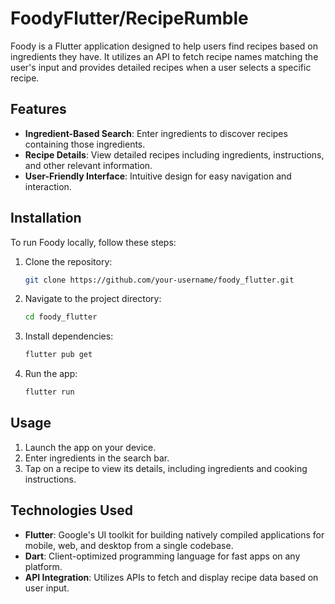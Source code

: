 # FoodyFlutter/RecipeRumble

Foody is a Flutter application designed to help users find recipes based on ingredients they have. It utilizes an API to fetch recipe names matching the user's input and provides detailed recipes when a user selects a specific recipe.

## Features

- **Ingredient-Based Search**: Enter ingredients to discover recipes containing those ingredients.
- **Recipe Details**: View detailed recipes including ingredients, instructions, and other relevant information.
- **User-Friendly Interface**: Intuitive design for easy navigation and interaction.

## Installation

To run Foody locally, follow these steps:

1. Clone the repository:
    ```bash
    git clone https://github.com/your-username/foody_flutter.git
    ```

2. Navigate to the project directory:
    ```bash
    cd foody_flutter
    ```

3. Install dependencies:
    ```bash
    flutter pub get
    ```

4. Run the app:
    ```bash
    flutter run
    ```

## Usage

1. Launch the app on your device.
2. Enter ingredients in the search bar.
3. Tap on a recipe to view its details, including ingredients and cooking instructions.

## Technologies Used

- **Flutter**: Google's UI toolkit for building natively compiled applications for mobile, web, and desktop from a single codebase.
- **Dart**: Client-optimized programming language for fast apps on any platform.
- **API Integration**: Utilizes APIs to fetch and display recipe data based on user input.

